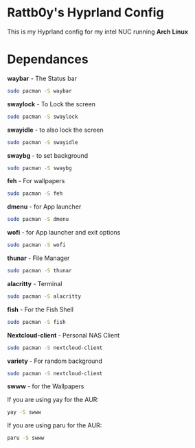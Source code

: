 # Rattb0y's Hyprland Config
This is my Hyprland config for my intel NUC running **Arch Linux**
# Dependances
**waybar** - The Status bar
```bash
sudo pacman -S waybar
```
**swaylock** - To Lock the screen
```bash
sudo pacman -S swaylock
```
**swayidle** - to also lock the screen
```bash
sudo pacman -S swayidle
```
**swaybg** - to set background
```bash
sudo pacman -S swaybg
```
**feh** - For wallpapers
```bash
sudo pacman -S feh
```
**dmenu** - for App launcher
```bash
sudo pacman -S dmenu
```
**wofi** - for App launcher and exit options
```bash
sudo pacman -S wofi
```
**thunar** - File Manager
```bash
sudo pacman -S thunar
```
**alacritty** - Terminal
```bash
sudo pacman -S alacritty
```
**fish** - For the Fish Shell
```bash
sudo pacman -S fish
```
**Nextcloud-client** - Personal NAS Client
```bash
sudo pacman -S nextcloud-client
```
**variety** - For random background
```bash
sudo pacman -S nextcloud-client
```
**swww** - for the Wallpapers

If you are using yay for the AUR:
```bash
yay -S swww
```
If you are using paru for the AUR:
```bash
paru -S swww
```
